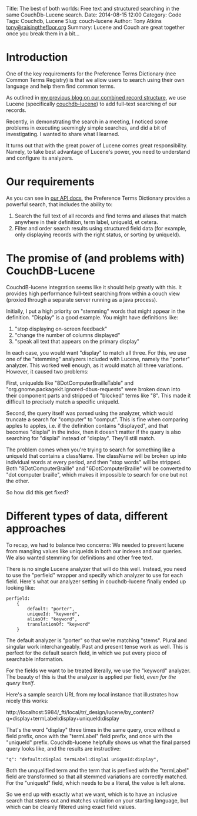 Title: The best of both worlds: Free text and structured searching in the same CouchDb-Lucene search.
Date: 2014-08-15 12:00
Category: Code
Tags: Couchdb, Lucene
Slug: couch-lucene
Author: Tony Atkins <tony@raisingthefloor.org>
Summary: Lucene and Couch are great together once you break them in a bit...

# Introduction

One of the key requirements for the Preference Terms Dictionary (nee Common Terms Registry) is that we allow users to search using their own language and help them find common terms.

As outlined in [my previous blog on our combined record structure]({filename}./2014-04-24.md), we use Lucene (specifically [couchdb-lucene](https://github.com/rnewson/couchdb-lucene)) to add full-text searching of our records.

Recently, in demonstrating the search in a meeting, I noticed some problems in executing seemingly simple searches, and did a bit of investigating.  I wanted to share what I learned.

It turns out that with the great power of Lucene comes great responsibility.   Namely, to take best advantage of Lucene's power, you need to understand and configure its analyzers.

# Our requirements

As you can see in [our API docs](https://github.com/the-t-in-rtf/common-terms-registry/blob/master/express/api/ctr.md), the Preference Terms Dictionary provides a powerful search, that includes the ability to:

1. Search the full text of all records and find terms and aliases that match anywhere in their definition, term label, uniqueId, et cetera.
2. Filter and order search results using structured field data (for example, only displaying records with the right status, or sorting by uniqueId).

# The promise of (and problems with) CouchDB-Lucene

CouchdB-lucene integration seems like it should help greatly with this.  It provides high performance full-text searching from within a couch view (proxied through a separate server running as a java process).

Initially, I put a high priority on "stemming" words that might appear in the definition.  "Display" is a good example.  You might have definitions like:

1. "stop displaying on-screen feedback"
2. "change the number of columns displayed"
3. "speak all text that appears on the primary display"

In each case, you would want "display" to match all three.  For this, we use one of the "stemming" analyzers included with Lucene, namely the "porter" analyzer.  This worked well enough, as it would match all three variations.  However, it caused two problems:

First, uniqueIds like "8DotComputerBrailleTable" and "org.gnome.packagekit.ignored-dbus-requests" were broken down into their component parts and stripped of "blocked" terms like "8".  This made it difficult to precisely match a specific uniqueId.

Second, the query itself was parsed using the analyzer, which would truncate a search for "computer" to "comput".  This is fine when comparing apples to apples, i.e. if the definition contains "displayed", and that becomes "displai" in the index, then it doesn't matter if the query is also searching for "displai" instead of "display".  They'll still match.

The problem comes when you're trying to search for something like a uniqueId that contains a className.  The className will be broken up into individual words at every period, and then "stop words" will be stripped.  Both "8DotComputerBraille" and "6DotComputerBraille" will be converted to "dot computer braille", which makes it impossible to search for one but not the other.

So how did this get fixed?

# Different types of data, different approaches

To recap, we had to balance two concerns:  We needed to prevent lucene from mangling values like uniqueIds in both our indexes and our queries.  We also wanted stemming for definitions and other free text.

There is no single Lucene analyzer that will do this well.  Instead, you need to use the "perfield" wrapper and specify which analyzer to use for each field.   Here's what our analyzer setting in couchdb-lucene finally ended up looking like:

    perfield:
        {
            default: "porter",
            uniqueId: "keyword",
            aliasOf: "keyword",
            translationOf: "keyword"
        }

The default analyzer is "porter" so that we're matching "stems".  Plural and singular work interchangeably.  Past and present tense work as well.  This is perfect for the default search field, in which we put every piece of searchable information.

For the fields we want to be treated literally, we use the "keyword" analyzer.  The beauty of this is that the analyzer is applied per field, *even for the query itself*.

Here's a sample search URL from my local instance that illustrates how nicely this works:

http://localhost:5984/_fti/local/tr/_design/lucene/by_content?q=display+termLabel:display+uniqueId:display

That's the word "display" three times in the same query, once without a field prefix, once with the "termLabel" field prefix, and once with the "uniqueId" prefix.  Couchdb-lucene helpfully shows us what the final parsed query looks like, and the results are instructive:

    "q": "default:displai termLabel:displai uniqueId:display",

Both the unqualified term and the term that is prefixed with the "termLabel" field are transformed so that all stemmed variations are correctly matched.  For the "uniqueId" field, which needs to be a literal, the value is left alone.

So we end up with exactly what we want, which is to have an inclusive search that stems out and matches variation on your starting language, but which can be cleanly filtered using exact field values.
